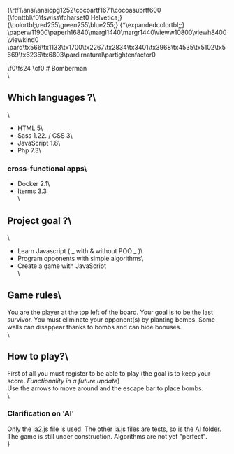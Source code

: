 {\rtf1\ansi\ansicpg1252\cocoartf1671\cocoasubrtf600
{\fonttbl\f0\fswiss\fcharset0 Helvetica;}
{\colortbl;\red255\green255\blue255;}
{\*\expandedcolortbl;;}
\paperw11900\paperh16840\margl1440\margr1440\vieww10800\viewh8400\viewkind0
\pard\tx566\tx1133\tx1700\tx2267\tx2834\tx3401\tx3968\tx4535\tx5102\tx5669\tx6236\tx6803\pardirnatural\partightenfactor0

\f0\fs24 \cf0 # Bomberman\
\
## Which languages ?\
\
* HTML 5\
* Sass 1.22. / CSS 3\
* JavaScript 1.8\
* Php 7.3\
### cross-functional apps\
* Docker 2.1\
* Iterms 3.3\
\
## Project goal ?\
\
* Learn Javascript ( _ with & without POO _ )\
* Program opponents with simple algorithms\
* Create a game with JavaScript\
\
## Game rules\
You are the player at the top left of the board. Your goal is to be the last survivor. You must eliminate your opponent(s) by planting bombs. Some walls can disappear thanks to bombs and can hide bonuses. \
\
## How to play?\
First of all you must register to be able to play (the goal is to keep your score. _Functionality in a future update_)\
Use the arrows to move around and the escape bar to place bombs.\
\
### Clarification on 'AI'
Only the ia2.js file is used. The other ia.js files are tests, so is the AI folder.\
The game is still under construction. Algorithms are not yet "perfect".\
}
